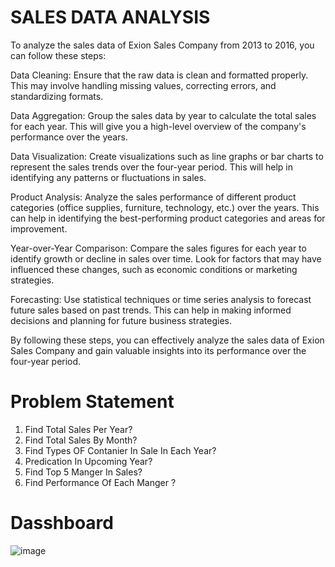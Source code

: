 # SALES DATA ANALYSIS 

To analyze the sales data of Exion Sales Company from 2013 to 2016, you can follow these steps:

Data Cleaning: Ensure that the raw data is clean and formatted properly. This may involve handling missing values, correcting errors, and standardizing formats.

Data Aggregation: Group the sales data by year to calculate the total sales for each year. This will give you a high-level overview of the company's performance over the years.

Data Visualization: Create visualizations such as line graphs or bar charts to represent the sales trends over the four-year period. This will help in identifying any patterns or fluctuations in sales.

Product Analysis: Analyze the sales performance of different product categories (office supplies, furniture, technology, etc.) over the years. This can help in identifying the best-performing product categories and areas for improvement.

Year-over-Year Comparison: Compare the sales figures for each year to identify growth or decline in sales over time. Look for factors that may have influenced these changes, such as economic conditions or marketing strategies.

Forecasting: Use statistical techniques or time series analysis to forecast future sales based on past trends. This can help in making informed decisions and planning for future business strategies.

By following these steps, you can effectively analyze the sales data of Exion Sales Company and gain valuable insights into its performance over the four-year period.


# Problem Statement 

1. Find Total Sales Per Year?
2. Find Total Sales By Month?
3. Find Types OF Contanier In Sale In Each Year?
4. Predication In Upcoming Year?
5. Find Top 5 Manger In Sales?
6. Find Performance Of Each Manger ?


# Dasshboard 
![image](https://github.com/Amit-Baviskar/Sales-Data-Analysis-Dashboard-Excel-/assets/153518736/94700a65-bd0f-4773-8717-511ec88cb4ca)
